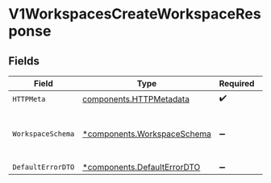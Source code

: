 # V1WorkspacesCreateWorkspaceResponse


## Fields

| Field                                                                     | Type                                                                      | Required                                                                  | Description                                                               |
| ------------------------------------------------------------------------- | ------------------------------------------------------------------------- | ------------------------------------------------------------------------- | ------------------------------------------------------------------------- |
| `HTTPMeta`                                                                | [components.HTTPMetadata](../../models/components/httpmetadata.md)        | :heavy_check_mark:                                                        | N/A                                                                       |
| `WorkspaceSchema`                                                         | [*components.WorkspaceSchema](../../models/components/workspaceschema.md) | :heavy_minus_sign:                                                        | The Workspace has been successfully created                               |
| `DefaultErrorDTO`                                                         | [*components.DefaultErrorDTO](../../models/components/defaulterrordto.md) | :heavy_minus_sign:                                                        | N/A                                                                       |